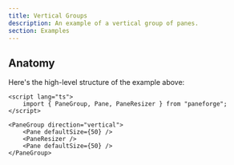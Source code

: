 ```yaml
---
title: Vertical Groups
description: An example of a vertical group of panes.
section: Examples
---
```


<script>
	import { VerticalDemo } from '$lib/components/demos'
	import ViewExampleCode from '$lib/components/view-example-code.svelte'
</script>

<VerticalDemo />

<ViewExampleCode href="https://github.com/svecosystem/paneforge/blob/main/sites/docs/src/lib/components/demos/vertical-demo.svelte" />

## Anatomy

Here's the high-level structure of the example above:

```svelte
<script lang="ts">
	import { PaneGroup, Pane, PaneResizer } from "paneforge";
</script>

<PaneGroup direction="vertical">
	<Pane defaultSize={50} />
	<PaneResizer />
	<Pane defaultSize={50} />
</PaneGroup>
```
